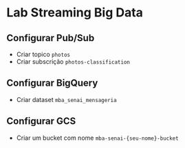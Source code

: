 # Lab Streaming Big Data

## Configurar Pub/Sub

* Criar topico `photos`
* Criar subscrição `photos-classification`

## Configurar BigQuery

* Criar dataset `mba_senai_mensageria`

## Configurar GCS

* Criar um bucket com nome `mba-senai-{seu-nome}-bucket`
